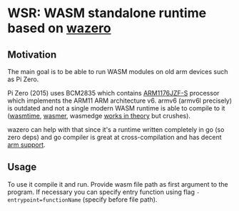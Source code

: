 # WSR: WASM standalone runtime based on [wazero](https://github.com/tetratelabs/wazero/)

## Motivation

The main goal is to be able to run WASM modules on old arm devices such as Pi Zero.

Pi Zero (2015) uses BCM2835 which contains [ARM1176JZF-S](https://developer.arm.com/documentation/ddi0301/h/introduction/about-the-processor) processor which implements the ARM11 ARM architecture v6. armv6 (armv6l precisely) is outdated and not a single modern WASM runtime is able to compile to it ([wasmtime](https://github.com/bytecodealliance/wasmtime/issues/1173), [wasmer](https://github.com/wasmerio/wasmer/issues/1652), wasmedge [works in theory](https://github.com/WasmEdge/WasmEdge/releases/tag/0.8.1) but crushes).

wazero can help with that since it's a runtime written completely in go (so zero deps) and go compiler is great at cross-compilation and has decent [arm support](https://github.com/golang/go/wiki/GoArm).

## Usage

To use it compile it and run. Provide wasm file path as first argument to the program. If necessary you can specify entry function using flag `-entrypoint=functionName` (specify before file path).
